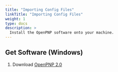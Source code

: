 ```yaml
---
title: "Importing Config Files"
linkTitle: "Importing Config Files"
weight: 1
type: docs
description: >
  Install the OpenPNP software onto your machine.
---
```


## Get Software (Windows)

1. Download [OpenPNP 2.0](https://openpnp.org/downloads/)


